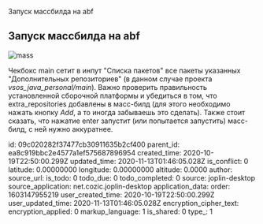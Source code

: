 Запуск массбилда на abf

## Запуск массбилда на abf

![mass](https://i.ibb.co/1XwnzVy/photo-2020-10-20-01-56-02.jpg)

Чекбокс main сетит в инпут "Списка пакетов" все пакеты указанных "Дополнительных репозиториев" (в данном случае проекта *vsos\_java\_personal/main*). Важно проверить правильность установленной сборочной платформы и убедиться в том, что extra_repositories добавлены в масс-билд (для этого необходимо нажать кнопку *Add*, а то иногда забываешь это сделать). Также стоит сказать, что нажатие enter запустит (или попытается запустить) масс-билд, с ней нужно аккуратнее.

id: 09c020282f37477cb30911635b2cf400
parent_id: ea8c919bbc2e4577a1ef575687896954
created_time: 2020-10-19T22:50:00.299Z
updated_time: 2020-11-13T01:46:05.028Z
is_conflict: 0
latitude: 0.00000000
longitude: 0.00000000
altitude: 0.0000
author: 
source_url: 
is_todo: 0
todo_due: 0
todo_completed: 0
source: joplin-desktop
source_application: net.cozic.joplin-desktop
application_data: 
order: 1603147955219
user_created_time: 2020-10-19T22:50:00.299Z
user_updated_time: 2020-11-13T01:46:05.028Z
encryption_cipher_text: 
encryption_applied: 0
markup_language: 1
is_shared: 0
type_: 1